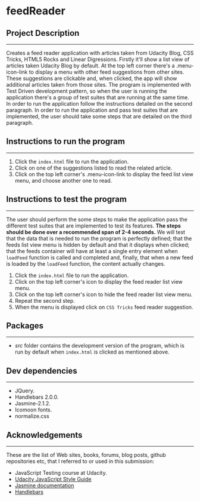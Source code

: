 # feedReader

## Project Description
  --------------------
Creates a feed reader application with articles taken from Udacity Blog, CSS Tricks,
HTML5 Rocks and Linear Digressions. Firstly it'll show a list view of articles taken 
Udacity Blog by default. At the top left corner there's a .menu-icon-link to display 
a menu with other feed suggestions from other sites. These suggestions are 
clickable and, when clicked, the app will show additional articles taken from those sites.
The program is implemented with Test Driven development pattern, so when the user is running the
application there's a group of test suites that are running at the same time. 
In order to run the application follow the instructions detailed on the second paragraph.
In order to run the application and pass test suites that are implemented, the user should 
take some steps that are detailed on the third paragraph.


## Instructions to run the program
  ---------------------------------
1) Click the `index.html` file to run the application.
2) Click on one of the suggestions listed to read the related article.
3) Click on the top left corner's .menu-icon-link to display the feed list view menu,
   and choose another one to read.
   
## Instructions to test the program
  ---------------------------------
The user should perform the some steps to make the application pass the 
different test suites that are implemented to test its features. **The steps should
be done over a recommended span of 2-4 seconds.**
We will test that the data that is needed to run the program is perfectly defined;
that the feeds list view menu is hidden by default and that it displays when clicked;
that the feeds container will have at least a single entry element when `loadFeed`
function is called and completed and, finally, that when a new feed is loaded
by the `loadFeed` function, the content actually changes. 

1) Click the `index.html` file to run the application.
2) Click on the top left corner's icon to display the feed reader list view menu.
3) Click on the top left corner's icon to hide the feed reader list view menu.
4) Repeat the second step.
5) When the menu is displayed click on `CSS Tricks` feed reader suggestion.


## Packages
  ---------
* _src_ folder contains the development version of the program, which is run by default when
  `index.html` is clicked as mentioned above.

## Dev dependencies
   ----------------
*  JQuery.
*  Handlebars 2.0.0.
*  Jasmine-2.1.2.
*  Icomoon fonts.
*  normalize.css

   
## Acknowledgements
  -----------------
These are the list of Web sites, books, forums, blog posts, github repositories etc, 
that I referred to or used in this submission:
* JavaScript Testing course at Udacity.
* [Udacity JavaScript Style Guide](http://udacity.github.io/frontend-nanodegree-styleguide/javascript.html)
* [Jasmine documentation](http://jasmine.github.io/2.2/introduction.html)
* [Handlebars](http://handlebarsjs.com/)



